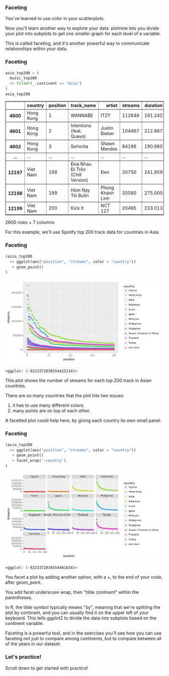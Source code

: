 <section class=""><section class="">

# Faceting


You've learned to use color in your scatterplots.

Now you'll learn another way to explore your data.
plotnine lets you divide your plot into subplots to get one smaller graph for each level of a variable.

This is called faceting, and it's another powerful way to communicate relationships within your data.
</section></section><section class="font-size-sm"><section class="font-size-sm">

# Faceting

```python
asia_top200 = (
  music_top200
  >> filter(_.continent == "Asia")
)
asia_top200
```




<div>
<style scoped>
    .dataframe tbody tr th:only-of-type {
        vertical-align: middle;
    }

    .dataframe tbody tr th {
        vertical-align: top;
    }

    .dataframe thead th {
        text-align: right;
    }
</style>
<table border="1" class="dataframe">
  <thead>
    <tr style="text-align: right;">
      <th></th>
      <th>country</th>
      <th>position</th>
      <th>track_name</th>
      <th>artist</th>
      <th>streams</th>
      <th>duration</th>
      <th>continent</th>
    </tr>
  </thead>
  <tbody>
    <tr>
      <th>4600</th>
      <td>Hong Kong</td>
      <td>1</td>
      <td>WANNABE</td>
      <td>ITZY</td>
      <td>112648</td>
      <td>191.242</td>
      <td>Asia</td>
    </tr>
    <tr>
      <th>4601</th>
      <td>Hong Kong</td>
      <td>2</td>
      <td>Intentions (feat. Quavo)</td>
      <td>Justin Bieber</td>
      <td>104467</td>
      <td>212.867</td>
      <td>Asia</td>
    </tr>
    <tr>
      <th>4602</th>
      <td>Hong Kong</td>
      <td>3</td>
      <td>Señorita</td>
      <td>Shawn Mendes</td>
      <td>84196</td>
      <td>190.960</td>
      <td>Asia</td>
    </tr>
    <tr>
      <th>...</th>
      <td>...</td>
      <td>...</td>
      <td>...</td>
      <td>...</td>
      <td>...</td>
      <td>...</td>
      <td>...</td>
    </tr>
    <tr>
      <th>12197</th>
      <td>Viet Nam</td>
      <td>198</td>
      <td>Đưa Nhau Đi Trốn (Chill Version)</td>
      <td>Đen</td>
      <td>20750</td>
      <td>241.959</td>
      <td>Asia</td>
    </tr>
    <tr>
      <th>12198</th>
      <td>Viet Nam</td>
      <td>199</td>
      <td>Hôm Nay Tôi Buồn</td>
      <td>Phùng Khánh Linh</td>
      <td>20580</td>
      <td>275.000</td>
      <td>Asia</td>
    </tr>
    <tr>
      <th>12199</th>
      <td>Viet Nam</td>
      <td>200</td>
      <td>Kick It</td>
      <td>NCT 127</td>
      <td>20495</td>
      <td>233.013</td>
      <td>Asia</td>
    </tr>
  </tbody>
</table>
<p>2600 rows × 7 columns</p>
</div>


<aside class="notes">


For this example, we'll use Spotify top 200 track data for countries in Asia.

</aside></section></section><section class=""><section class="">

# Faceting


```python
(asia_top200
  >> ggplot(aes("position", "streams", color = "country"))
   + geom_point()
)
```


![png](02d-slides_files/02d-slides_8_0.png)





    <ggplot: (-9223372036554425214)>


<aside class="notes">


This plot shows the number of streams for each top 200 track in Asian countries.

There are so many countries that the plot hits two issues:

1. it has to use many different colors.
2. many points are on top of each other.

A facetted plot could help here, by giving each country its own small panel.

</aside></section></section><section class=""><section class="">

# Faceting

```python
(asia_top200
  >> ggplot(aes("position", "streams", color = "country"))
   + geom_point()
   + facet_wrap('~country')
)
```


![png](02d-slides_files/02d-slides_11_0.png)





    <ggplot: (-9223372036554401634)>


<aside class="notes">


You facet a plot by adding another option, with a +, to the end of your code, after geom_point.

You add facet underscore wrap, then "tilde continent" within the parentheses.

In R, the tilde symbol typically means "by", meaning that we're splitting the
plot by continent, and you can usually find it on the upper left of your keyboard.
This tells ggplot2 to divide the data into subplots based on the continent variable.

Faceting is a powerful tool, and in
the exercises you'll see how you can use faceting
not just to compare among continents, but to compare between all of the years in our dataset.


</aside></section></section><section class=""><section class="">

# Let's practice!
<aside class="notes">


Scroll down to get started with practice!

</aside></section></section>